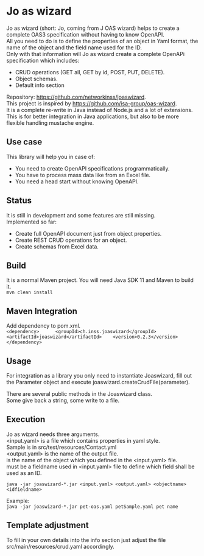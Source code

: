 # Jo as wizard

Jo as wizard (short: Jo, coming from J OAS wizard) helps to create a complete OAS3 specification without having to know OpenAPI.      
All you need to do is to define the properties of an object in Yaml format, the name of the object and the field name
used for the ID.  
Only with that information will Jo as wizard create a complete OpenAPi specification which includes:

* CRUD operations (GET all, GET by id, POST, PUT, DELETE).
* Object schemas.
* Default info section

Repository: https://github.com/networkinss/joaswizard.  
This project is inspired by https://github.com/isa-group/oas-wizard.  
It is a complete re-write in Java instead of Node.js and a lot of extensions.  
This is for better integration in Java applications, but also to be more flexible handling mustache engine.

## Use case

This library will help you in case of:
* You need to create OpenAPI specifications programmatically.
* You have to process mass data like from an Excel file.
* You need a head start without knowing OpenAPI.

## Status

It is still in development and some features are still missing.  
Implemented so far:
* Create full OpenAPI document just from object properties.
* Create REST CRUD operations for an object.
* Create schemas from Excel data.

## Build

It is a normal Maven project. You will need Java SDK 11 and Maven to build it.  
`mvn clean install`

## Maven Integration

Add dependency to pom.xml.  
`<dependency>     
    <groupId>ch.inss.joaswizard</groupId>     
    <artifactId>joaswizard</artifactId>   
    <version>0.2.3</version>   
</dependency>`  

## Usage

For integration as a library you only need to instantiate Joaswizard, fill out the Parameter object and execute
joaswizard.createCrudFile(parameter).

There are several public methods in the Joaswizard class.  
Some give back a string, some write to a file.

## Execution

Jo as wizard needs three arguments.  
<input.yaml> is a file which contains properties in yaml style.    
Sample is in src/test/resources/Contact.yml  
<output.yaml> is the name of the output file.  
<objectname> is the name of the object which you defined in the <input.yaml> file.  
<idfieldname> must be a fieldname used in <input.yaml> file to define which field shall be used as an ID.

`java -jar joaswizard-*.jar <input.yaml> <output.yaml> <objectname> <idfieldname>  `

Example:  
`java -jar joaswizard-*.jar pet-oas.yaml petSample.yaml pet name`

## Template adjustment
To fill in your own details into the info section just adjust the file src/main/resources/crud.yaml accordingly.